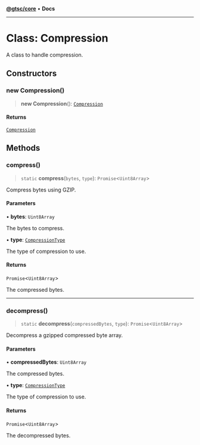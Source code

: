 [**@gtsc/core**](../README.md) • **Docs**

***

# Class: Compression

A class to handle compression.

## Constructors

### new Compression()

> **new Compression**(): [`Compression`](Compression.md)

#### Returns

[`Compression`](Compression.md)

## Methods

### compress()

> `static` **compress**(`bytes`, `type`): `Promise`\<`Uint8Array`\>

Compress bytes using GZIP.

#### Parameters

• **bytes**: `Uint8Array`

The bytes to compress.

• **type**: [`CompressionType`](../type-aliases/CompressionType.md)

The type of compression to use.

#### Returns

`Promise`\<`Uint8Array`\>

The compressed bytes.

***

### decompress()

> `static` **decompress**(`compressedBytes`, `type`): `Promise`\<`Uint8Array`\>

Decompress a gzipped compressed byte array.

#### Parameters

• **compressedBytes**: `Uint8Array`

The compressed bytes.

• **type**: [`CompressionType`](../type-aliases/CompressionType.md)

The type of compression to use.

#### Returns

`Promise`\<`Uint8Array`\>

The decompressed bytes.
